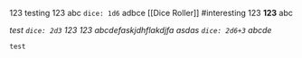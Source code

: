 123 testing 123 abc `dice: 1d6` adbce  [[Dice Roller]] #interesting 123 **123** abc

*test `dice: 2d3` 123 123 abcdefaskjdhflakdjfa asdas `dice: 2d6+3` abcde*

```ad-note
test


```
